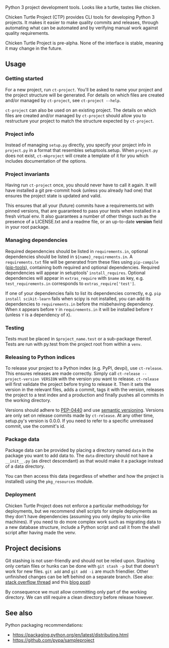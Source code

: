 Python 3 project development tools. Looks like a turtle, tastes like chicken.

Chicken Turtle Project (CTP) provides CLI tools for developing Python 3 projects.
It makes it easier to make quality commits and releases, through automating
what can be automated and by verifying manual work against quality requirements. 

Chicken Turtle Project is pre-alpha. None of the interface is stable, meaning
it may change in the future.

## Usage

### Getting started

For a new project, run `ct-project`. You'll be asked to name your project and the
project structure will be generated. For details on which files are created and/or
managed by `ct-project`, see `ct-project --help`.

`ct-project` can also be used on an existing project. The details on which
files are created and/or managed by `ct-project` should allow you to
restructure your project to match the structure expected by `ct-project`. 

### Project info

Instead of managing `setup.py` directly, you specify your project info in
`project.py` in a format that resembles setuptools.setup. When `project.py`
does not exist, `ct-mkproject` will create a template of it for you which
includes documentation of the options.

### Project invariants

Having run `ct-project` once, you should never have to call it again. It will
have installed a git pre-commit hook (unless you already had one) that ensures
the project state is updated and valid.

This ensures that all your (future) commits have a requirements.txt with pinned
versions, that are guaranteed to pass your tests when installed in a fresh
virtual env. It also guarantees a number of other things such as the presence
of a LICENSE.txt and a readme file, or an up-to-date __version__ field in your
root package.

### Managing dependencies

Required dependencies should be listed in `requirements.in`, optional
dependencies should be listed in `${name}_requirements.in`. A `requirements.txt` file
will be generated from these files using `pip-compile`
([pip-tools](https://github.com/nvie/pip-tools)), containing both required and
optional dependencies. Required dependencies will appear in setuptools'
`install_requires`. Optional dependencies will appear in `extras_require` with
`$name` as key, e.g. `test_requirements.in` corresponds to
`extras_require['test']`.

If one of your dependencies fails to list its dependencies correctly, e.g. `pip
install scikit-learn` fails when scipy is not installed, you can add its
dependencies to `requirements.in` before the misbehaving dependency. When `X`
appears before `Y` in `requirements.in` it will be installed before `Y` (unless
`Y` is a dependency of `X`).

### Testing

Tests must be placed in `$project_name.test` or a sub-package thereof. Tests are
run with py.test from the project root from within a `venv`.

### Releasing to Python indices

To release your project to a Python index (e.g. PyPI, devpi), use `ct-release`.
This ensures releases are made correctly. Simply call `ct-release
--project-version VERSION` with the version you want to release.
`ct-release` will first validate the project before trying to release it.
Then it sets the version in the relevant files, adds a commit, tags it with the
version, releases the project to a test index and a production and finally
pushes all commits in the working directory.

Versions should adhere to [PEP-0440](https://www.python.org/dev/peps/pep-0440/)
and use [semantic versioning](https://python-packaging-user-guide.readthedocs.org/en/latest/distributing/#semantic-versioning-preferred).
Versions are only set on release commits made by `ct-release`. At any other
time, setup.py's version is 0.0.0. If you need to refer to a specific
unreleased commit, use the commit's id.

### Package data

Package data can be provided by placing a directory named `data` in the package
you want to add data to. The `data` directory should not have a `__init__.py`
(as direct descendant) as that would make it a package instead of a data
directory.

You can then access this data (regardless of whether and how the project is
installed) using the `pkg_resources` module.

### Deployment

Chicken Turtle Project does not enforce a particular methodology for deployments, but
we recommend shell scripts for simple deployments as they don't have dependencies
(assuming you only deploy to unix-like machines). If you need to do more
complex work such as migrating data to a new database structure, include a
Python script and call it from the shell script after having made the venv.

## Project decisions

Git stashing is not user-friendly and should not be relied upon. Stashing only
certain files or hunks can be done with `git stash -p` but that doesn't work
for new files. `git add` and `git add -i` are much friendlier. Other unfinished
changes can be left behind on a separate branch. (See also: 
[stack overflow thread](http://stackoverflow.com/questions/3040833/stash-only-one-file-out-of-multiple-files-that-have-changed-with-git)
and this [blog post](https://codingkilledthecat.wordpress.com/2012/04/27/git-stash-pop-considered-harmful/))

By consequence we must allow committing only part of the working directory. We
can still require a clean directory before release however.

## See also

Python packaging recommendations:

- https://packaging.python.org/en/latest/distributing.html
- https://github.com/pypa/sampleproject
